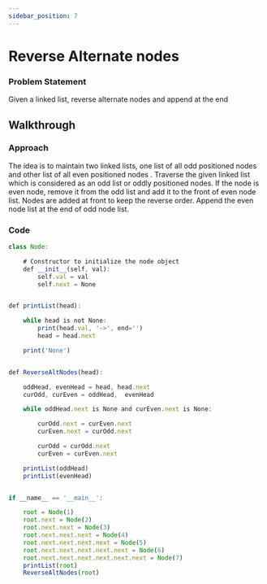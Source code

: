 ```yaml
---
sidebar_position: 7
---
```


# Reverse Alternate nodes

### Problem Statement

Given a linked list, reverse alternate nodes and append at the end

## Walkthrough

### Approach

The idea is to maintain two linked lists, one list of all odd positioned nodes and
other list of all even positioned nodes .
Traverse the given linked list which is considered as an odd list or oddly positioned nodes.
If the node is even node, remove it from the odd list and add it to the front of even node list.
Nodes are added at front to keep the reverse order.
Append the even node list at the end of odd node list.

### Code

```jsx title="python code"
class Node:

    # Constructor to initialize the node object
    def __init__(self, val):
        self.val = val
        self.next = None


def printList(head):

    while head is not None:
        print(head.val, '->', end='')
        head = head.next

    print('None')


def ReverseAltNodes(head):

    oddHead, evenHead = head, head.next
    curOdd, curEven = oddHead,  evenHead

    while oddHead.next is None and curEven.next is None:

        curOdd.next = curEven.next
        curEven.next = curOdd.next

        curOdd = curOdd.next
        curEven = curEven.next

    printList(oddHead)
    printList(evenHead)


if __name__ == '__main__':

    root = Node(1)
    root.next = Node(2)
    root.next.next = Node(3)
    root.next.next.next = Node(4)
    root.next.next.next.next = Node(5)
    root.next.next.next.next.next = Node(6)
    root.next.next.next.next.next.next = Node(7)
    printList(root)
    ReverseAltNodes(root)

```
